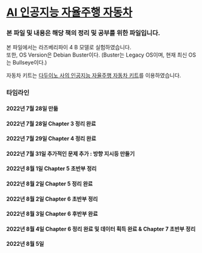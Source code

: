 # [AI 인공지능 자율주행 자동차](http://www.yes24.com/Product/Goods/103290538)

### 본 파일 및 내용은 해당 책의 정리 및 공부를 위한 파일입니다.

본 파일에서는 라즈베리파이 4 B 모델로 실험하였습니다.     
또한, OS Version은 Debian Buster이다.
(Buster는 Legacy OS이며, 현재 최신 OS는 Bullseye이다.)

자동차 키트는 [다두이노 사의 인공지능 자율주행 자동차 키트](http://daduino.co.kr/product/rb080-%EC%9D%B8%EA%B3%B5%EC%A7%80%EB%8A%A5-%EC%9E%90%EC%9C%A8%EC%A3%BC%ED%96%89-%EC%9E%90%EB%8F%99%EC%B0%A8/3290/category/80/display/1/)를 이용하였습니다.

### 타임라인
#### 2022년 7월 28일 만듦
#### 2022년 7월 28일 Chapter 3 정리 완료
#### 2022년 7월 29일 Chapter 4 정리 완료
#### 2022년 7월 31일 추가적인 문제 추가 : 방향 지시등 만들기
#### 2022년 8월 1일 Chapter 5 초반부 정리
#### 2022년 8월 2일 Chapter 5 정리 완료
#### 2022년 8월 2일 Chapter 6 초반부 정리
#### 2022년 8월 3일 Chapter 6 후반부 완료
#### 2022년 8월 4일 Chapter 6 정리 완료 및 데이터 획득 완료 & Chapter 7 초반부 정리
#### 2022년 8월 5일


